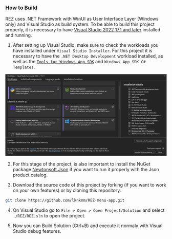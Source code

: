 ### How to Build
REZ uses .NET Framework with WinUI as User Interface Layer (Windows only) and Visual Studio as build system. To be able to build this project properly, it is necessary to have [Visual Studio 2022 17.1 and later](https://visualstudio.microsoft.com/pt-br/) installed and running. 

1. After setting up Visual Studio, make sure to check the workloads you have installed under `Visual Studio Installer`. 
For this project it is necessary to have the `.NET Desktop Development` workload installed, as well as the [`Tools for Windows App SDK`](https://learn.microsoft.com/en-us/windows/apps/windows-app-sdk/set-up-your-development-environment?tabs=cs-vs-community%2Ccpp-vs-community%2Cvs-2022-17-1-a%2Cvs-2022-17-1-b) and `Windows App SDK C# Templates`.

![Alt text](image.png)

2. For this stage of the project, is also important to install the NuGet package [Newtonsoft.Json](https://www.nuget.org/packages/Newtonsoft.Json/13.0.3?_src=template) if you want to run it properly with the Json product catalog.

3. Download the source code of this project by forking (if you want to work on your own features) or by cloning this repository.
```bash
git clone https://github.com/lknknm/REZ-menu-app.git
```

4. On Visual Studio go to `File > Open > Open Project/Solution` and select `./REZ/REZ.sln` to open the project.

5. Now you can Build Solution (Ctrl+B) and execute it normaly with Visual Studio debug features.